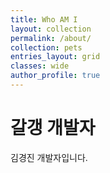 ```yaml
---
title: Who AM I
layout: collection
permalink: /about/
collection: pets
entries_layout: grid
classes: wide
author_profile: true
---
```


# 갈갱 개발자

김경진 개발자입니다.

